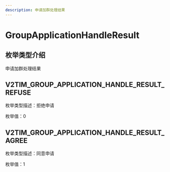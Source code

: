 ```yaml
---
description: 申请加群处理结果
---
```


# GroupApplicationHandleResult

## 枚举类型介绍

申请加群处理结果

## V2TIM\_GROUP\_APPLICATION\_HANDLE\_RESULT\_REFUSE

枚举类型描述：拒绝申请

枚举值：0

## V2TIM\_GROUP\_APPLICATION\_HANDLE\_RESULT\_AGREE

枚举类型描述：同意申请

枚举值：1
